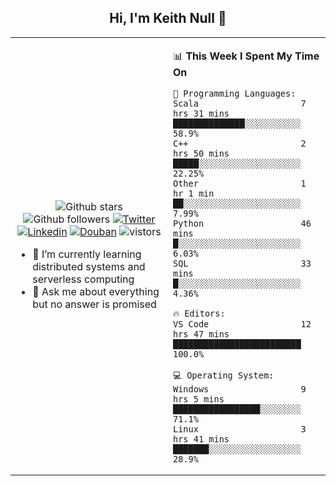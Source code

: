 <h2 align="center"> Hi, I'm Keith Null 👋 </h2>

<table>
    <tr>
        <td valign="center" width="50%">
            <p align="center">
              <img src="https://img.shields.io/github/stars/keithnull?style=social" alt="Github stars" />
              <img src="https://img.shields.io/github/followers/keithnull?style=social" alt="Github followers" />
              <a href="https://twitter.com/_keithnull"><img src="https://img.shields.io/badge/@__keithnull-1DA1F2?style=flat&logo=Twitter&logoColor=white" alt="Twitter"/></a>
              <a href="https://www.linkedin.com/in/wuzhengke/?locale=en_US"><img src="https://img.shields.io/badge/@wuzhengke-0073b1?style=flat&logo=LinkedIn&logoColor=white" alt="Linkedin" /></a>
              <a href="https://www.douban.com/people/keith1"><img src="https://img.shields.io/badge/@keith1-007722?style=flat&logo=Douban&logoColor=white" alt="Douban" /></a>
              <img src="https://visitor-badge.glitch.me/badge?page_id=keithnull" alt="vistors" />
            </p>
            <ul>
                <li>🌱 I’m currently learning distributed systems and serverless computing</li>
                <li>💬 Ask me about everything but no answer is promised</li>
            </ul>
        </td>
       <td valign="top" width="50%">
    
<!--START_SECTION:waka-->
📊 **This Week I Spent My Time On** 

```text
💬 Programming Languages: 
Scala                    7 hrs 31 mins       ██████████████░░░░░░░░░░░   58.9% 
C++                      2 hrs 50 mins       █████░░░░░░░░░░░░░░░░░░░░   22.25% 
Other                    1 hr 1 min          ██░░░░░░░░░░░░░░░░░░░░░░░   7.99% 
Python                   46 mins             █░░░░░░░░░░░░░░░░░░░░░░░░   6.03% 
SQL                      33 mins             █░░░░░░░░░░░░░░░░░░░░░░░░   4.36%

🔥 Editors: 
VS Code                  12 hrs 47 mins      █████████████████████████   100.0%

💻 Operating System: 
Windows                  9 hrs 5 mins        █████████████████░░░░░░░░   71.1% 
Linux                    3 hrs 41 mins       ███████░░░░░░░░░░░░░░░░░░   28.9%

```


<!--END_SECTION:waka-->
</td></tr>
</table>


